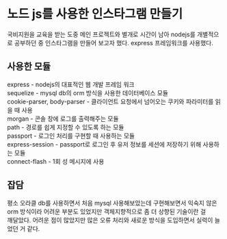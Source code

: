 # 노드 js를 사용한 인스타그램 만들기
국비지원을 교육을 받는 도중 메인 프로젝트와 별개로 시간이 남아 nodejs를 개별적으로 공부하던 중 인스타그램을 만들어 보고자 했다.
express 프레임워크를 사용했다.
## 사용한 모듈
express - nodejs의 대표적인 웹 개발 프레임 워크<br>
sequelize - mysql db의 orm 방식을 사용한 데이터베이스 모듈 <br>
cookie-parser, body-parser - 클라이언트 요청에서 넘어오는 쿠키와 파라미터를 읽을 때 사용<br>
morgan - 콘솔 창에 로그를 출력해주는 모듈<br>
path - 경로를 쉽게 지정할 수 있도록 하는 모듈<br>
passport - 로그인 처리를 구현할 때 사용하는 모듈<br>
express-session - passport로 로그인 후 유저 정보를 세션에 저장하기 위해 사용하는 모듈<br>
connect-flash - 1회 성 메시지에 사용

## 잡담
평소 오라클 db를 사용하면서 처음 mysql 사용해보았는데 구현해보면서 익숙지 않은 orm 방식이라 어려운 부분도 있었지만 객체지향적으로 좀 더 상향된 기술이란 걸<br>
깨달았다. 어려운 점이 많았지만 많은 오류 처리와 새로운 방식을 도입하면서 실력이 늘었던 거 같다.

